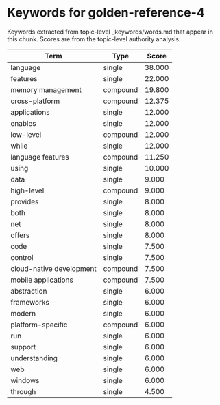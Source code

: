 # Keywords for golden-reference-4

Keywords extracted from topic-level _keywords/words.md that appear in this chunk.
Scores are from the topic-level authority analysis.

| Term | Type | Score |
|------|------|-------|
| language | single | 38.000 |
| features | single | 22.000 |
| memory management | compound | 19.800 |
| cross-platform | compound | 12.375 |
| applications | single | 12.000 |
| enables | single | 12.000 |
| low-level | compound | 12.000 |
| while | single | 12.000 |
| language features | compound | 11.250 |
| using | single | 10.000 |
| data | single | 9.000 |
| high-level | compound | 9.000 |
| provides | single | 8.000 |
| both | single | 8.000 |
| net | single | 8.000 |
| offers | single | 8.000 |
| code | single | 7.500 |
| control | single | 7.500 |
| cloud-native development | compound | 7.500 |
| mobile applications | compound | 7.500 |
| abstraction | single | 6.000 |
| frameworks | single | 6.000 |
| modern | single | 6.000 |
| platform-specific | compound | 6.000 |
| run | single | 6.000 |
| support | single | 6.000 |
| understanding | single | 6.000 |
| web | single | 6.000 |
| windows | single | 6.000 |
| through | single | 4.500 |
